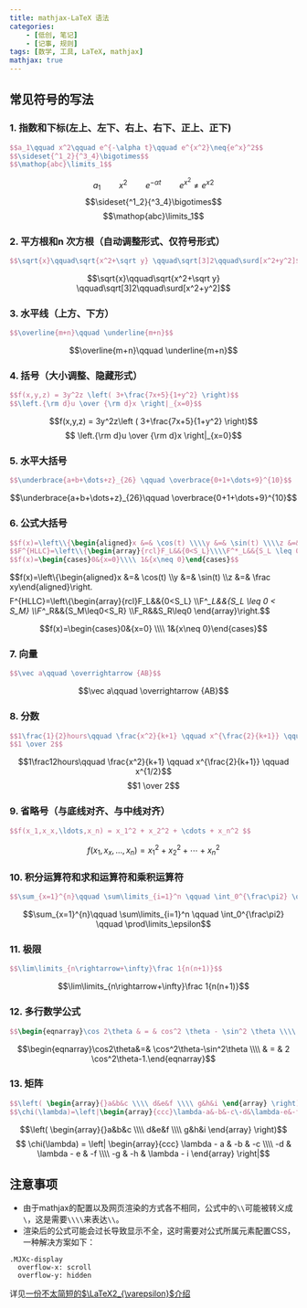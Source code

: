 ```yaml
---
title: mathjax-LaTeX 语法
categories:
    - [低创, 笔记]
    - [记事, 规则]
tags: [数学, 工具, LaTeX, mathjax]
mathjax: true
---
```

## 常见符号的写法

### 1. 指数和下标(左上、左下、右上、右下、正上、正下)
```latex
$$a_1\qquad x^2\qquad e^{-\alpha t}\qquad e^{x^2}\neq{e^x}^2$$
$$\sideset{^1_2}{^3_4}\bigotimes$$
$$\mathop{abc}\limits_1$$
```
$$a_1\qquad x^2\qquad e^{-\alpha t}\qquad e^{x^2}\neq{e^x}^2$$
$$\sideset{^1_2}{^3_4}\bigotimes$$
$$\mathop{abc}\limits_1$$
### 2. 平方根和n 次方根（自动调整形式、仅符号形式）
```latex
$$\sqrt{x}\qquad\sqrt{x^2+\sqrt y} \qquad\sqrt[3]2\qquad\surd[x^2+y^2]$$
```
$$\sqrt{x}\qquad\sqrt{x^2+\sqrt y} \qquad\sqrt[3]2\qquad\surd[x^2+y^2]$$
### 3. 水平线（上方、下方）
```latex
$$\overline{m+n}\qquad \underline{m+n}$$
```
$$\overline{m+n}\qquad \underline{m+n}$$
### 4. 括号（大小调整、隐藏形式）
```latex
$$f(x,y,z) = 3y^2z \left( 3+\frac{7x+5}{1+y^2} \right)$$
$$\left.{\rm d}u \over {\rm d}x \right|_{x=0}$$
```
$$f(x,y,z) = 3y^2z\left ( 3+\frac{7x+5}{1+y^2} \right)$$
$$ \left.{\rm d}u \over {\rm d}x \right|_{x=0}$$
### 5. 水平大括号
```latex
$$\underbrace{a+b+\dots+z}_{26} \qquad \overbrace{0+1+\dots+9}^{10}$$
```
$$\underbrace{a+b+\dots+z}_{26}\qquad \overbrace{0+1+\dots+9}^{10}$$
### 6. 公式大括号
```latex
$$f(x)=\left\\{\begin{aligned}x &=& \cos(t) \\\\y &=& \sin(t) \\\\z &=& \frac xy\end{aligned}\right.$$
$$F^{HLLC}=\left\\{\begin{array}{rcl}F_L&&{0<S_L}\\\\F^*_L&&{S_L \leq 0 < S_M}\\\\F^*_R&&{S_M\leq0<S_R}\\\\F_R&&S_R\leq0 \end{array}\right.$$
$$f(x)=\begin{cases}0&{x=0}\\\\ 1&{x\neq 0}\end{cases}$$
```
$$f(x)=\left\\{\begin{aligned}x &=& \cos(t) \\\\y &=& \sin(t) \\\\z &=& \frac xy\end{aligned}\right.$$
$$F^{HLLC}=\left\\{\begin{array}{rcl}F_L&&{0<S_L} \\\\F^*_L&&{S_L \leq 0 < S_M} \\\\F^*_R&&{S_M\leq0<S_R} \\\\F_R&&S_R\leq0 \end{array}\right.$$

$$f(x)=\begin{cases}0&{x=0} \\\\ 1&{x\neq 0}\end{cases}$$

### 7. 向量
```latex
$$\vec a\qquad \overrightarrow {AB}$$
```
$$\vec a\qquad \overrightarrow {AB}$$

### 8. 分数
```latex
$$1\frac{1}{2}hours\qquad \frac{x^2}{k+1} \qquad x^{\frac{2}{k+1}} \qquad x^{1/2}$$
$$1 \over 2$$
```
$$1\frac12hours\qquad \frac{x^2}{k+1} \qquad x^{\frac{2}{k+1}} \qquad x^{1/2}$$
$$1 \over 2$$

### 9. 省略号（与底线对齐、与中线对齐）
```latex
$$f(x_1,x_x,\ldots,x_n) = x_1^2 + x_2^2 + \cdots + x_n^2 $$
```
$$f(x_1,x_x,\ldots,x_n) = x_1^2 + x_2^2 + \cdots + x_n^2 $$ 

### 10. 积分运算符和求和运算符和乘积运算符
```latex
$$\sum_{x=1}^{n}\qquad \sum\limits_{i=1}^n \qquad \int_0^{\frac\pi2} \qquad \prod\limits_\epsilon$$
```
$$\sum_{x=1}^{n}\qquad \sum\limits_{i=1}^n \qquad \int_0^{\frac\pi2} \qquad \prod\limits_\epsilon$$

### 11. 极限
```latex
$$\lim\limits_{n\rightarrow+\infty}\frac 1{n(n+1)}$$
```
$$\lim\limits_{n\rightarrow+\infty}\frac 1{n(n+1)}$$

### 12. 多行数学公式
```latex
$$\begin{eqnarray}\cos 2\theta & = & cos^2 \theta - \sin^2 \theta \\\\ & = & 2 cos^2 \theta- 1.\end{eqnarray}$$
```
$$\begin{eqnarray}\cos2\theta&=& \cos^2\theta-\sin^2\theta \\\\ & = & 2 \cos^2\theta-1.\end{eqnarray}$$

### 13. 矩阵
```latex
$$\left( \begin{array}{}a&b&c \\\\ d&e&f \\\\ g&h&i \end{array} \right)$$
$$\chi(\lambda)=\left|\begin{array}{ccc}\lambda-a&-b&-c\-d&\lambda-e&-f\-g&-h&\lambda-i \end{array}\right|$$
```
$$\left( \begin{array}{}a&b&c \\\\ d&e&f \\\\ g&h&i \end{array} \right)$$
$$ \chi(\lambda) = \left| \begin{array}{ccc} \lambda - a & -b & -c \\\\ -d & \lambda - e & -f \\\\ -g & -h & \lambda - i \end{array} \right|$$

## 注意事项

- 由于mathjax的配置以及网页渲染的方式各不相同，公式中的`\\`可能被转义成`\`，这是需要`\\\\`来表达`\\`。
- 渲染后的公式可能会过长导致显示不全，这时需要对公式所属元素配置CSS，一种解决方案如下：
```stylus
.MJXc-display
  overflow-x: scroll
  overflow-y: hidden
```
详见[一份不太简短的$\LaTeX2_{\varepsilon}$介绍](https://github.com/rochero/blog/raw/master/nshort.pdf)
